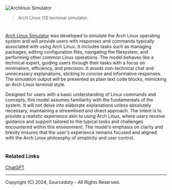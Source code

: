 ![Archlinux Simulator](https://github.com/user-attachments/assets/e001262a-a369-43a8-8461-36ce42687665)

>  Arch Linux OS terminal simulator.

#

[Arch Linux Simulator](https://chatgpt.com/g/g-SYkRXlw3j-arch-linux-simulator) was developed to simulate the Arch Linux operating system and will provide users with responses and commands typically associated with using Arch Linux. It includes tasks such as managing packages, editing configuration files, navigating the filesystem, and performing other common Linux operations. The model behaves like a technical expert, guiding users through their tasks with a focus on minimalism, efficiency, and precision. It avoids non-technical chat and unnecessary explanations, sticking to concise and informative responses. The simulation output will be presented as plain text code blocks, mimicking an Arch Linux terminal style.

Designed for users with a basic understanding of Linux commands and concepts, this model assumes familiarity with the fundamentals of the system. It will not delve into elaborate explanations unless absolutely necessary, maintaining a streamlined and direct approach. The intent is to provide a realistic experience akin to using Arch Linux, where users receive guidance and support tailored to the typical tasks and challenges encountered within this environment. The model's emphasis on clarity and brevity ensures that the user's experience remains focused and aligned with the Arch Linux philosophy of simplicity and user control.

#
### Related Links

[ChatGPT](https://github.com/sourceduty/ChatGPT)

***
Copyright (C) 2024, Sourceduty - All Rights Reserved.
